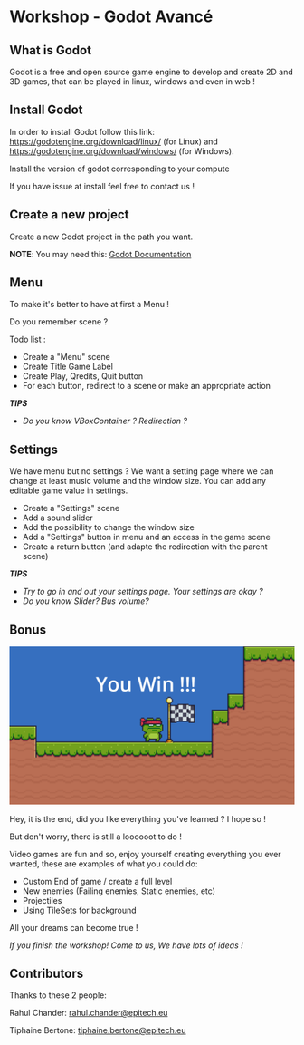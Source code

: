 # Workshop - Godot Avancé

## What is Godot

Godot is a free and open source game engine to develop and create 2D and 3D games, that can be played in linux, windows and even in web !

## Install Godot

In order to install Godot follow this link: https://godotengine.org/download/linux/ (for Linux) and https://godotengine.org/download/windows/ (for Windows).

Install the version of godot corresponding to your compute

If you have issue at install feel free to contact us !

## Create a new project

Create a new Godot project in the path you want.

__NOTE__: You may need this: [Godot Documentation](https://docs.godotengine.org/en/stable/)


## Menu

To make it's better to have at first a Menu !

Do you remember scene ?

Todo list :

- Create a "Menu" scene
- Create Title Game Label
- Create Play, Qredits, Quit button
- For each button, redirect to a scene or make an appropriate action

***_TIPS_***

- *Do you know VBoxContainer ? Redirection ?*

## Settings

We have menu but no settings ?
We want a setting page where we can change at least music volume and the window size.
You can add any editable game value in settings.

- Create a "Settings" scene
- Add a sound slider
- Add the possibility to change the window size
- Add a "Settings" button in menu and an access in the game scene
- Create a return button (and adapte the redirection with the parent scene)

***_TIPS_***

- *Try to go in and out your settings page. Your settings are okay ?*
- *Do you know Slider? Bus volume?*


## Bonus

![End Workshop](img/godot_endgame.png)

Hey, it is the end, did you like everything you've learned ? I hope so !

But don't worry, there is still a loooooot to do !

Video games are fun and so, enjoy yourself creating everything you ever wanted, these are examples of what you could do:

* Custom End of game / create a full level
* New enemies (Failing enemies, Static enemies, etc)
* Projectiles
* Using TileSets for background

All your dreams can become true !

*If you finish the workshop! Come to us, We have lots of ideas !*

## Contributors

Thanks to these 2 people:

Rahul Chander: rahul.chander@epitech.eu

Tiphaine Bertone: tiphaine.bertone@epitech.eu
